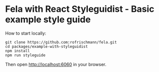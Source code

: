 # Fela with React Styleguidist - Basic example style guide

How to start locally:

```
git clone https://github.com:rofrischmann/fela.git
cd packages/example-with-styleguidist
npm install
npm run styleguide
```

Then open [http://localhost:6060](http://localhost:6060) in your browser.
